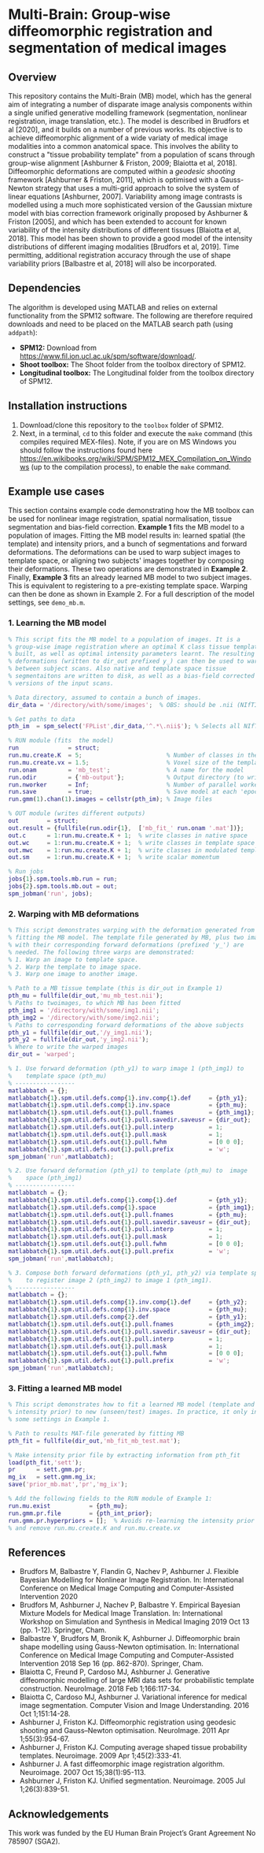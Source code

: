 # Multi-Brain: Group-wise diffeomorphic registration and segmentation of medical images

## Overview
This repository contains the Multi-Brain (MB) model, which has the general aim of integrating a number of disparate image analysis components within a single unified generative modelling framework (segmentation, nonlinear registration, image translation, etc.). The model is described in Brudfors et al [2020], and it builds on a number of previous works. Its objective is to achieve diffeomorphic alignment of a wide variaty of medical image modalities into a common anatomical space. This involves the ability to construct a "tissue probability template" from a population of scans through group-wise alignment [Ashburner & Friston, 2009; Blaiotta et al, 2018]. Diffeomorphic deformations are computed within a *geodesic shooting* framework [Ashburner & Friston, 2011], which is optimised with a Gauss-Newton strategy that uses a multi-grid approach to solve the system of linear equations [Ashburner, 2007]. Variability among image contrasts is modelled using a much more sophisticated version of the Gaussian mixture model with bias correction framework originally proposed by Ashburner & Friston [2005], and which has been extended to account for known variability of the intensity distributions of different tissues [Blaiotta et al, 2018]. This model has been shown to provide a good model of the intensity distributions of different imaging modalities [Brudfors et al, 2019]. Time permitting, additional registration accuracy through the use of shape variability priors [Balbastre et al, 2018] will also be incorporated.

## Dependencies
The algorithm is developed using MATLAB and relies on external functionality from the SPM12 software. The following are therefore required downloads and need to be placed on the MATLAB search path (using `addpath`):
* **SPM12:** Download from https://www.fil.ion.ucl.ac.uk/spm/software/download/.
* **Shoot toolbox:** The Shoot folder from the toolbox directory of SPM12.
* **Longitudinal toolbox:** The Longitudinal folder from the toolbox directory of SPM12.

## Installation instructions
1. Download/clone this repository to the `toolbox` folder of SPM12.
2. Next, in a terminal, `cd` to this folder and execute the `make` command (this compiles required MEX-files). Note, if you are on MS Windows you should follow the instructions found here https://en.wikibooks.org/wiki/SPM/SPM12_MEX_Compilation_on_Windows (up to the compilation process), to enable the `make` command.

## Example use cases
This section contains example code demonstrating how the MB toolbox can be used for nonlinear image registration, spatial normalisation, tissue segmentation and bias-field correction. **Example 1** fits the MB model to a population of images. Fitting the MB model results in: learned spatial (the template) and intensity priors, and a bunch of segmentations and forward deformations. The deformations can be used to warp subject images to template space, or aligning two subjects' images together by composing their deformations. These two operations are demonstrated in **Example 2**. Finally, **Example 3** fits an already learned MB model to two subject images. This is equivalent to registering to a pre-existing template space. Warping can then be done as shown in Example 2. For a full description of the model settings, see `demo_mb.m`.

### 1. Learning the MB model
``` matlab
% This script fits the MB model to a population of images. It is a
% group-wise image registration where an optimal K class tissue template is 
% built, as well as optimal intensity parameters learnt. The resulting
% deformations (written to dir_out prefixed y_) can then be used to warp
% between subject scans. Also native and template space tissue
% segmentaitons are written to disk, as well as a bias-field corrected 
% versions of the input scans.

% Data directory, assumed to contain a bunch of images.
dir_data = '/directory/with/some/images';  % OBS: should be .nii (NIfTIs)

% Get paths to data
pth_im  = spm_select('FPList',dir_data,'^.*\.nii$'); % Selects all NIfTIs files in dir_data

% RUN module (fits  the model)
run              = struct;
run.mu.create.K  = 5;                        % Number of classes in the TPMs. The actual TPMs will contain one more (implicit) class
run.mu.create.vx = 1.5;                      % Voxel size of the template -> smaller == faster, but less precise
run.onam         = 'mb_test';                % A name for the model
run.odir         = {'mb-output'};            % Output directory (to write model files)
run.nworker      = Inf;                      % Number of parallel workers
run.save         = true;                     % Save model at each 'epoch'
run.gmm(1).chan(1).images = cellstr(pth_im); % Image files

% OUT module (writes different outputs)
out        = struct;
out.result = {fullfile(run.odir{1},  ['mb_fit_' run.onam '.mat'])};
out.c      = 1:run.mu.create.K + 1;  % write classes in native space
out.wc     = 1:run.mu.create.K + 1;  % write classes in template space
out.mwc    = 1:run.mu.create.K + 1;  % write classes in modulated template space
out.sm     = 1:run.mu.create.K + 1;  % write scalar momentum

% Run jobs
jobs{1}.spm.tools.mb.run = run;
jobs{2}.spm.tools.mb.out = out;
spm_jobman('run', jobs);
```

### 2. Warping with MB deformations
``` matlab
% This script demonstrates warping with the deformation generated from
% fitting the MB model. The template file generated by MB, plus two images 
% with their corresponding forward deformations (prefixed 'y_') are
% needed. The following three warps are demonstrated:
% 1. Warp an image to template space.
% 2. Warp the template to image space.
% 3. Warp one image to another image.

% Path to a MB tissue template (this is dir_out in Example 1)
pth_mu = fullfile(dir_out,'mu_mb_test.nii');
% Paths to twoimages, to which MB has been fitted
pth_img1 = '/directory/with/some/img1.nii';
pth_img2 = '/directory/with/some/img2.nii';
% Paths to corresponding forward deformations of the above subjects
pth_y1 = fullfile(dir_out,'/y_img1.nii');
pth_y2 = fullfile(dir_out,'y_img2.nii');
% Where to write the warped images
dir_out = 'warped';

% 1. Use forward deformation (pth_y1) to warp image 1 (pth_img1) to 
%    template space (pth_mu)
% -----------------
matlabbatch = {};
matlabbatch{1}.spm.util.defs.comp{1}.inv.comp{1}.def     = {pth_y1};
matlabbatch{1}.spm.util.defs.comp{1}.inv.space           = {pth_mu};
matlabbatch{1}.spm.util.defs.out{1}.pull.fnames          = {pth_img1};
matlabbatch{1}.spm.util.defs.out{1}.pull.savedir.saveusr = {dir_out};
matlabbatch{1}.spm.util.defs.out{1}.pull.interp          = 1;
matlabbatch{1}.spm.util.defs.out{1}.pull.mask            = 1;
matlabbatch{1}.spm.util.defs.out{1}.pull.fwhm            = [0 0 0];
matlabbatch{1}.spm.util.defs.out{1}.pull.prefix          = 'w';
spm_jobman('run',matlabbatch);

% 2. Use forward deformation (pth_y1) to template (pth_mu) to  image 
%    space (pth_img1) 
% -----------------
matlabbatch = {};
matlabbatch{1}.spm.util.defs.comp{1}.comp{1}.def         = {pth_y1};
matlabbatch{1}.spm.util.defs.comp{1}.space               = {pth_img1};
matlabbatch{1}.spm.util.defs.out{1}.pull.fnames          = {pth_mu};
matlabbatch{1}.spm.util.defs.out{1}.pull.savedir.saveusr = {dir_out};
matlabbatch{1}.spm.util.defs.out{1}.pull.interp          = 1;
matlabbatch{1}.spm.util.defs.out{1}.pull.mask            = 1;
matlabbatch{1}.spm.util.defs.out{1}.pull.fwhm            = [0 0 0];
matlabbatch{1}.spm.util.defs.out{1}.pull.prefix          = 'w';
spm_jobman('run',matlabbatch);

% 3. Compose both forward deformations (pth_y1, pth_y2) via template space
%    to register image 2 (pth_img2) to image 1 (pth_img1).
% -----------------
matlabbatch = {};
matlabbatch{1}.spm.util.defs.comp{1}.inv.comp{1}.def     = {pth_y2};
matlabbatch{1}.spm.util.defs.comp{1}.inv.space           = {pth_mu};
matlabbatch{1}.spm.util.defs.comp{2}.def                 = {pth_y1};
matlabbatch{1}.spm.util.defs.out{1}.pull.fnames          = {pth_img2};
matlabbatch{1}.spm.util.defs.out{1}.pull.savedir.saveusr = {dir_out};
matlabbatch{1}.spm.util.defs.out{1}.pull.interp          = 1;
matlabbatch{1}.spm.util.defs.out{1}.pull.mask            = 1;
matlabbatch{1}.spm.util.defs.out{1}.pull.fwhm            = [0 0 0];
matlabbatch{1}.spm.util.defs.out{1}.pull.prefix          = 'w';
spm_jobman('run',matlabbatch);
```

### 3. Fitting a learned MB model
``` matlab
% This script demonstrates how to fit a learned MB model (template and 
% intensity prior) to new (unseen/test) images. In practice, it only involves modifying
% some settings in Example 1.

% Path to results MAT-file generated by fitting MB
pth_fit = fullfile(dir_out,'mb_fit_mb_test.mat');

% Make intensity prior file by extracting information from pth_fit
load(pth_fit,'sett'); 
pr      = sett.gmm.pr; 
mg_ix   = sett.gmm.mg_ix; 
save('prior_mb.mat','pr','mg_ix');

% Add the following fields to the RUN module of Example 1:
run.mu.exist           = {pth_mu};
run.gmm.pr.file        = {pth_int_prior};
run.gmm.pr.hyperpriors = [];  % Avoids re-learning the intensity prior
% and remove run.mu.create.K and run.mu.create.vx
```

## References
* Brudfors M, Balbastre Y, Flandin G, Nachev P, Ashburner J. Flexible Bayesian Modelling for Nonlinear Image Registration. In: International Conference on Medical Image Computing and Computer-Assisted Intervention 2020
* Brudfors M, Ashburner J, Nachev P, Balbastre Y. Empirical Bayesian Mixture Models for Medical Image Translation. In: International Workshop on Simulation and Synthesis in Medical Imaging 2019 Oct 13 (pp. 1-12). Springer, Cham.
* Balbastre Y, Brudfors M, Bronik K, Ashburner J. Diffeomorphic brain shape modelling using Gauss-Newton optimisation. In: International Conference on Medical Image Computing and Computer-Assisted Intervention 2018 Sep 16 (pp. 862-870). Springer, Cham.
* Blaiotta C, Freund P, Cardoso MJ, Ashburner J. Generative diffeomorphic modelling of large MRI data sets for probabilistic template construction. NeuroImage. 2018 Feb 1;166:117-34.
* Blaiotta C, Cardoso MJ, Ashburner J. Variational inference for medical image segmentation. Computer Vision and Image Understanding. 2016 Oct 1;151:14-28.
* Ashburner J, Friston KJ. Diffeomorphic registration using geodesic shooting and Gauss–Newton optimisation. NeuroImage. 2011 Apr 1;55(3):954-67.
* Ashburner J, Friston KJ. Computing average shaped tissue probability templates. Neuroimage. 2009 Apr 1;45(2):333-41.
* Ashburner J. A fast diffeomorphic image registration algorithm. Neuroimage. 2007 Oct 15;38(1):95-113.
* Ashburner J, Friston KJ. Unified segmentation. Neuroimage. 2005 Jul 1;26(3):839-51.

## Acknowledgements
This work was funded by the EU Human Brain Project’s Grant Agreement No 785907 (SGA2).
